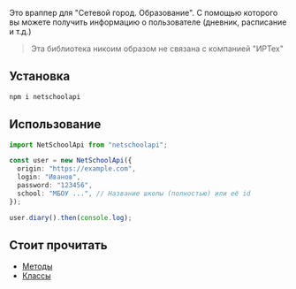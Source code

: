 Это враппер для "Сетевой город. Образование". С помощью которого вы можете получить информацию о пользователе (дневник, расписание и т.д.)

> Эта библиотека никоим образом не связана с компанией "ИРТех"

## Установка

```bash
npm i netschoolapi
```

## Использование

```typescript
import NetSchoolApi from "netschoolapi";

const user = new NetSchoolApi({
  origin: "https://example.com",
  login: "Иванов",
  password: "123456",
  school: "МБОУ ...", // Название школы (полностью) или её id
});

user.diary().then(console.log);
```

## Стоит прочитать

- [Методы](docs/guide.md)
- [Классы](docs/reference.md)
